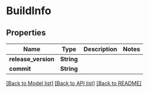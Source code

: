 # BuildInfo

## Properties

Name | Type | Description | Notes
------------ | ------------- | ------------- | -------------
**release_version** | **String** |  | 
**commit** | **String** |  | 

[[Back to Model list]](../README.md#documentation-for-models) [[Back to API list]](../README.md#documentation-for-api-endpoints) [[Back to README]](../README.md)


